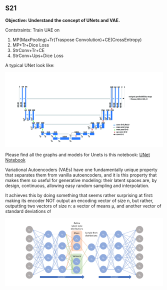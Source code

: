 ## S21
**Objective: Understand the concept of UNets and VAE.**

Contstraints:
Train UAE on
1. MP(MaxPooling)+Tr(Traspose Convolution)+CE(CrossEntropy)
2. MP+Tr+Dice Loss
3. StrConv+Tr+CE
4. StrConv+Ups+Dice Loss

A typical UNet look like:

![UNet](./unet.png)

Please find all the graphs and models for Unets is this notebook: [UNet Notebook](./unet.ipynb)


Variational Autoencoders (VAEs) have one fundamentally unique property that separates them from vanilla autoencoders, and it is this property that makes them so useful for generative modeling: their latent spaces are, by design, continuous, allowing easy random sampling and interpolation. 

It achieves this by doing something that seems rather surprising at first: making its encoder NOT output an encoding vector of size n, but rather, outputting two vectors of size n: a vector of means μ, and another vector of standard deviations σ!

![VAE](./vae.png)